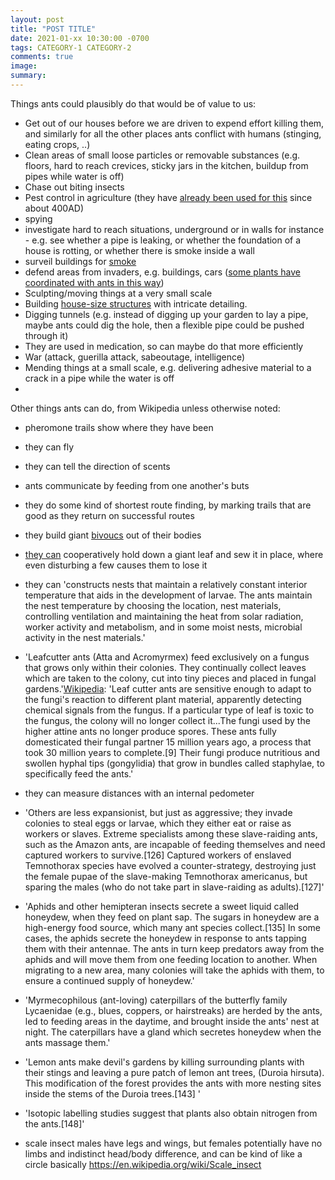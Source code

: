 ```yaml
---
layout: post
title: "POST TITLE"
date: 2021-01-xx 10:30:00 -0700
tags: CATEGORY-1 CATEGORY-2
comments: true
image:
summary:
---
```



Things ants could plausibly do that would be of value to us:
- Get out of our houses before we are driven to expend effort killing them, and similarly for all the other places ants conflict with humans (stinging, eating crops, ..)
- Clean areas of small loose particles or removable substances (e.g. floors, hard to reach crevices, sticky jars in the kitchen, buildup from pipes while water is off)
- Chase out biting insects
- Pest control in agriculture (they have [already been used for this](https://en.wikipedia.org/wiki/Weaver_ant#In_agriculture) since about 400AD)
- spying
- investigate hard to reach situations, underground or in walls for instance - e.g. see whether a pipe is leaking, or whether the foundation of a house is rotting, or whether there is smoke inside a wall
- surveil buildings for [smoke](https://www.goshen.edu/blogs/2014/05/10/ants-smoke-final-survey/#:~:text=So%2C%20today%20we%20spent%20several,the%20ground%20to%20save%20themselves.&text=As%20far%20as%201800m%20away,over%20a%20hundred%20per%20minute!)
- defend areas from invaders, e.g. buildings, cars ([some plants have coordinated with ants in this way](https://en.wikipedia.org/wiki/Vachellia_drepanolobium#Symbiosis_with_ants))
- Sculpting/moving things at a very small scale
- Building [house-size structures](https://youtu.be/lFg21x2sj-M?t=171) with intricate detailing.
- Digging tunnels (e.g. instead of digging up your garden to lay a pipe, maybe ants could dig the hole, then a flexible pipe could be pushed through it)
- They are used in medication, so can maybe do that more efficiently
- War (attack, guerilla attack, sabeoutage, intelligence)
- Mending things at a small scale, e.g. delivering adhesive material to a crack in a pipe while the water is off
-

Other things ants can do, from Wikipedia unless otherwise noted:
- pheromone trails show where they have been
- they can fly
- they can tell the direction of scents
- ants communicate by feeding from one another's buts
- they do some kind of shortest route finding, by marking trails that are good as they return on successful routes
- they build giant [bivoucs](https://en.wikipedia.org/wiki/Bivouac_(ants)) out of their bodies
- [they can](https://en.wikipedia.org/wiki/Weaver_ant#Nest_building_behaviour) cooperatively hold down a giant leaf and sew it in place, where even disturbing a few causes them to lose it
- they can 'constructs nests that maintain a relatively constant interior temperature that aids in the development of larvae. The ants maintain the nest temperature by choosing the location, nest materials, controlling ventilation and maintaining the heat from solar radiation, worker activity and metabolism, and in some moist nests, microbial activity in the nest materials.'
- 'Leafcutter ants (Atta and Acromyrmex) feed exclusively on a fungus that grows only within their colonies. They continually collect leaves which are taken to the colony, cut into tiny pieces and placed in fungal gardens.'[Wikipedia](https://en.wikipedia.org/wiki/Leafcutter_ant#Ant%E2%80%93fungus_mutualism): 'Leaf cutter ants are sensitive enough to adapt to the fungi's reaction to different plant material, apparently detecting chemical signals from the fungus. If a particular type of leaf is toxic to the fungus, the colony will no longer collect it...The fungi used by the higher attine ants no longer produce spores. These ants fully domesticated their fungal partner 15 million years ago, a process that took 30 million years to complete.[9] Their fungi produce nutritious and swollen hyphal tips (gongylidia) that grow in bundles called staphylae, to specifically feed the ants.'
- they can measure distances with an internal pedometer
- 'Others are less expansionist, but just as aggressive; they invade colonies to steal eggs or larvae, which they either eat or raise as workers or slaves. Extreme specialists among these slave-raiding ants, such as the Amazon ants, are incapable of feeding themselves and need captured workers to survive.[126] Captured workers of enslaved Temnothorax species have evolved a counter-strategy, destroying just the female pupae of the slave-making Temnothorax americanus, but sparing the males (who do not take part in slave-raiding as adults).[127]'
- 'Aphids and other hemipteran insects secrete a sweet liquid called honeydew, when they feed on plant sap. The sugars in honeydew are a high-energy food source, which many ant species collect.[135] In some cases, the aphids secrete the honeydew in response to ants tapping them with their antennae. The ants in turn keep predators away from the aphids and will move them from one feeding location to another. When migrating to a new area, many colonies will take the aphids with them, to ensure a continued supply of honeydew.'
- 'Myrmecophilous (ant-loving) caterpillars of the butterfly family Lycaenidae (e.g., blues, coppers, or hairstreaks) are herded by the ants, led to feeding areas in the daytime, and brought inside the ants' nest at night. The caterpillars have a gland which secretes honeydew when the ants massage them.'
- 'Lemon ants make devil's gardens by killing surrounding plants with their stings and leaving a pure patch of lemon ant trees, (Duroia hirsuta). This modification of the forest provides the ants with more nesting sites inside the stems of the Duroia trees.[143] '
-  'Isotopic labelling studies suggest that plants also obtain nitrogen from the ants.[148]'

- scale insect males have legs and wings, but females potentially have no limbs and indistinct head/body difference, and can be kind of like a circle basically https://en.wikipedia.org/wiki/Scale_insect
